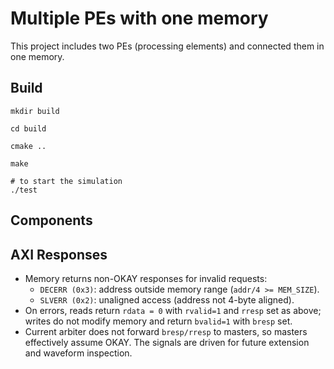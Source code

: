# Multiple PEs with one memory

This project includes two PEs (processing elements) and connected them in one memory.

## Build

```shell
mkdir build

cd build

cmake ..

make

# to start the simulation
./test
```

## Components


## AXI Responses

- Memory returns non-OKAY responses for invalid requests:
  - `DECERR (0x3)`: address outside memory range (`addr/4 >= MEM_SIZE`).
  - `SLVERR (0x2)`: unaligned access (address not 4-byte aligned).
- On errors, reads return `rdata = 0` with `rvalid=1` and `rresp` set as above; writes do not modify memory and return `bvalid=1` with `bresp` set.
- Current arbiter does not forward `bresp/rresp` to masters, so masters effectively assume OKAY. The signals are driven for future extension and waveform inspection.
